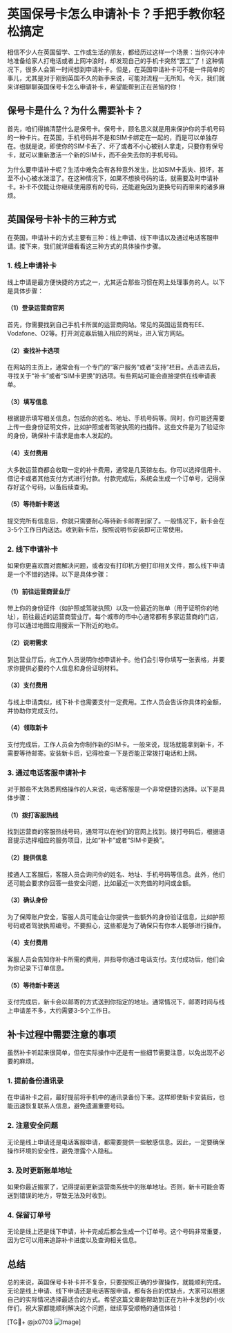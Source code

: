 # 英国保号卡怎么申请补卡？手把手教你轻松搞定

相信不少人在英国留学、工作或生活的朋友，都经历过这样一个场景：当你兴冲冲地准备给家人打电话或者上网冲浪时，却发现自己的手机卡突然“罢工”了！这种情况下，很多人会第一时间想到申请补卡。但是，在英国申请补卡可不是一件简单的事儿，尤其是对于刚到英国不久的新手来说，可能对流程一无所知。今天，我们就来详细聊聊英国保号卡怎么申请补卡，希望能帮到正在苦恼的你！

## 保号卡是什么？为什么需要补卡？

首先，咱们得搞清楚什么是保号卡。保号卡，顾名思义就是用来保护你的手机号码的一种卡片。在英国，手机号码并不是和SIM卡绑定在一起的，而是可以单独存在。也就是说，即使你的SIM卡丢了、坏了或者不小心被别人拿走，只要你有保号卡，就可以重新激活一个新的SIM卡，而不会失去你的手机号码。

为什么要申请补卡呢？生活中难免会有各种意外发生，比如SIM卡丢失、损坏，甚至不小心被水泼湿了。在这种情况下，如果不想换号码的话，就需要及时申请补卡。补卡不仅能让你继续使用原有的号码，还能避免因为更换号码而带来的诸多麻烦。

## 英国保号卡补卡的三种方式

在英国，申请补卡的方式主要有三种：线上申请、线下申请以及通过电话客服申请。接下来，我们就详细看看这三种方式的具体操作步骤。

### 1. 线上申请补卡

线上申请是最方便快捷的方式之一，尤其适合那些习惯在网上处理事务的人。以下是具体步骤：

#### （1）登录运营商官网
首先，你需要找到自己手机卡所属的运营商网站。常见的英国运营商有EE、Vodafone、O2等。打开浏览器后输入相应的网址，进入官方网站。

#### （2）查找补卡选项
在网站的主页上，通常会有一个专门的“客户服务”或者“支持”栏目。点击进去后，寻找关于“补卡”或者“SIM卡更换”的选项。有些网站可能会直接提供在线申请表单。

#### （3）填写信息
根据提示填写相关信息，包括你的姓名、地址、手机号码等。同时，你可能还需要上传一些身份证明文件，比如护照或者驾驶执照的扫描件。这些文件是为了验证你的身份，确保补卡请求是由本人发起的。

#### （4）支付费用
大多数运营商都会收取一定的补卡费用，通常是几英镑左右。你可以选择信用卡、借记卡或者其他支付方式进行付款。付款完成后，系统会生成一个订单号，记得保存好这个号码，以备后续查询。

#### （5）等待新卡寄送
提交完所有信息后，你就只需要耐心等待新卡邮寄到家了。一般情况下，新卡会在3-5个工作日内送达。收到新卡后，按照说明书安装即可正常使用。

### 2. 线下申请补卡

如果你更喜欢面对面解决问题，或者没有打印机方便打印相关文件，那么线下申请是一个不错的选择。以下是具体步骤：

#### （1）前往运营商营业厅
带上你的身份证件（如护照或驾驶执照）以及一份最近的账单（用于证明你的地址），前往最近的运营商营业厅。每个城市的市中心通常都有多家运营商的门店，你可以通过地图应用搜索一下附近的地点。

#### （2）说明需求
到达营业厅后，向工作人员说明你想申请补卡。他们会引导你填写一张表格，并要求你提供必要的个人信息和身份证明材料。

#### （3）支付费用
与线上申请类似，线下补卡也需要支付一定费用。工作人员会告诉你具体的金额，并协助你完成支付。

#### （4）领取新卡
支付完成后，工作人员会为你制作新的SIM卡。一般来说，现场就能拿到新卡，不需要等待邮寄。安装新卡后，记得检查一下是否能正常拨打电话和上网。

### 3. 通过电话客服申请补卡

对于那些不太熟悉网络操作的人来说，电话客服是一个非常便捷的选择。以下是具体步骤：

#### （1）拨打客服热线
找到运营商的客服热线号码，通常可以在他们的官网上找到。拨打号码后，根据语音提示选择相应的服务项目，比如“补卡”或者“SIM卡更换”。

#### （2）提供信息
接通人工客服后，客服人员会询问你的姓名、地址、手机号码等信息。此外，他们还可能会要求你回答一些安全问题，比如最近一次充值的时间或金额。

#### （3）确认身份
为了保障账户安全，客服人员可能会让你提供一些额外的身份验证信息，比如护照号码或者驾驶执照编号。不要担心，这些都是为了确保只有你本人能够进行操作。

#### （4）支付费用
客服人员会告知你补卡所需的费用，并指导你通过电话支付。支付成功后，他们会为你记录下订单信息。

#### （5）等待新卡寄送
支付完成后，新卡会以邮寄的方式送到你指定的地址。通常情况下，邮寄时间与线上申请差不多，大约需要3-5个工作日。

## 补卡过程中需要注意的事项

虽然补卡听起来很简单，但在实际操作中还是有一些细节需要注意，以免出现不必要的麻烦。

### 1. 提前备份通讯录
在申请补卡之前，最好提前将手机中的通讯录备份下来。这样即使新卡安装后，也能迅速恢复联系人信息，避免遗漏重要号码。

### 2. 注意安全问题
无论是线上申请还是电话客服申请，都需要提供一些敏感信息。因此，一定要确保操作环境的安全性，避免泄露个人隐私。

### 3. 及时更新账单地址
如果你最近搬家了，记得提前更新运营商系统中的账单地址。否则，新卡可能会寄送到错误的地方，导致无法及时收到。

### 4. 保留订单号
无论是线上还是线下申请，补卡完成后都会生成一个订单号。这个号码非常重要，因为它可以用来追踪补卡进度以及查询相关信息。

## 总结

总的来说，英国保号卡补卡并不复杂，只要按照正确的步骤操作，就能顺利完成。无论是线上申请、线下申请还是电话客服申请，都有各自的优缺点，大家可以根据自己的实际情况选择最适合的方式。希望这篇文章能帮助到正在为补卡发愁的小伙伴们，祝大家都能顺利解决这个问题，继续享受顺畅的通信体验！

[TG💪+ @jx0703 ![Image](https://github.com/user-attachments/assets/dbca1d08-cadb-493c-b0ec-ad6f7a83f270)]